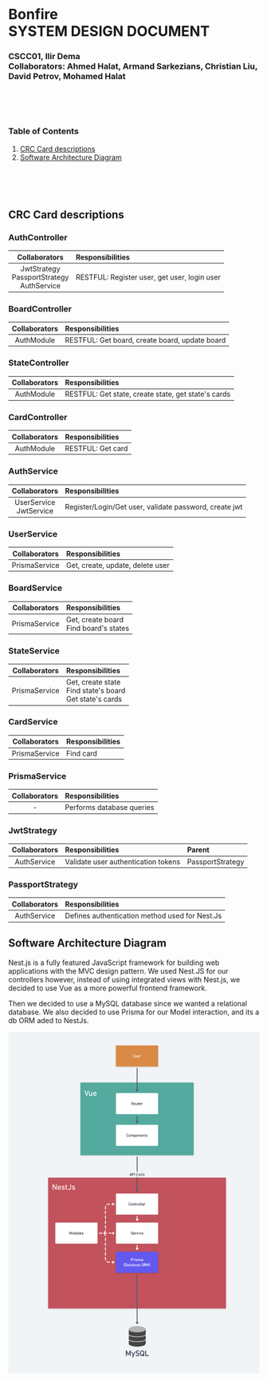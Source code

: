 <br><br><br>
# Bonfire <br> SYSTEM DESIGN DOCUMENT
### CSCC01, Ilir Dema <br> Collaborators: Ahmed Halat, Armand Sarkezians, Christian Liu, <br> David Petrov, Mohamed Halat
<br><br><br>

### Table of Contents
1. [CRC Card descriptions](#crc)
2. [Software Architecture Diagram](#diagram)

<br/><br/><br/>

## <a name="crc"></a>CRC Card descriptions
### AuthController
| Collaborators | Responsibilities |
| :---: | :--- |
| JwtStrategy<br> PassportStrategy <br> AuthService | RESTFUL: Register user, get user, login user |

### BoardController
| Collaborators | Responsibilities |
| :---: | :--- |
| AuthModule | RESTFUL: Get board, create board, update board |

### StateController
| Collaborators | Responsibilities |
| :---: | :--- |
| AuthModule | RESTFUL: Get state, create state, get state's cards |

### CardController
| Collaborators | Responsibilities |
| :---: | :--- |
| AuthModule | RESTFUL: Get card |

### AuthService
| Collaborators | Responsibilities |
| :---: | :--- |
| UserService <br>JwtService | Register/Login/Get user, validate password, create jwt |

### UserService
| Collaborators | Responsibilities |
| :---: | :--- |
| PrismaService | Get, create, update, delete user |

### BoardService
| Collaborators | Responsibilities |
| :---: | :--- |
| PrismaService | Get, create board <br> Find board's states |


### StateService
| Collaborators | Responsibilities |
| :---: | :--- |
| PrismaService | Get, create state <br> Find state's board <br> Get state's cards |


### CardService
| Collaborators | Responsibilities |
| :---: | :--- |
| PrismaService | Find card |

### PrismaService
| Collaborators | Responsibilities |
| :---: | :--- |
| - | Performs database queries |

### JwtStrategy
| Collaborators | Responsibilities | Parent |
| :---: | :--- | :--- |
| AuthService | Validate user authentication tokens | PassportStrategy |

### PassportStrategy
| Collaborators | Responsibilities |
| :---: | :--- |
| AuthService | Defines authentication method used for Nest.Js |

## <a name="diagram"></a>Software Architecture Diagram
  Nest.js is a fully featured JavaScript framework for building web applications with the MVC design pattern. We used Nest.JS for our controllers however, instead of using integrated views with Nest.js, we decided to use Vue as a more powerful frontend framework.

  Then we decided to use a MySQL database since we wanted a relational database. We also decided to use Prisma for our Model interaction, and its a db ORM aded to NestJs.

![Software Architecture Diagram](./assets/architecture%20diagram.png)
